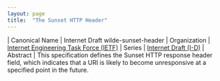 ```yaml
---
layout: page
title:  "The Sunset HTTP Header"
---
```


| Canonical Name | Internet Draft wilde-sunset-header
| Organization | [Internet Engineering Task Force (IETF)](..)
| Series | [Internet Draft (I-D)](..)
| Abstract | This specification defines the Sunset HTTP response header field, which indicates that a URI is likely to become unresponsive at a specified point in the future.